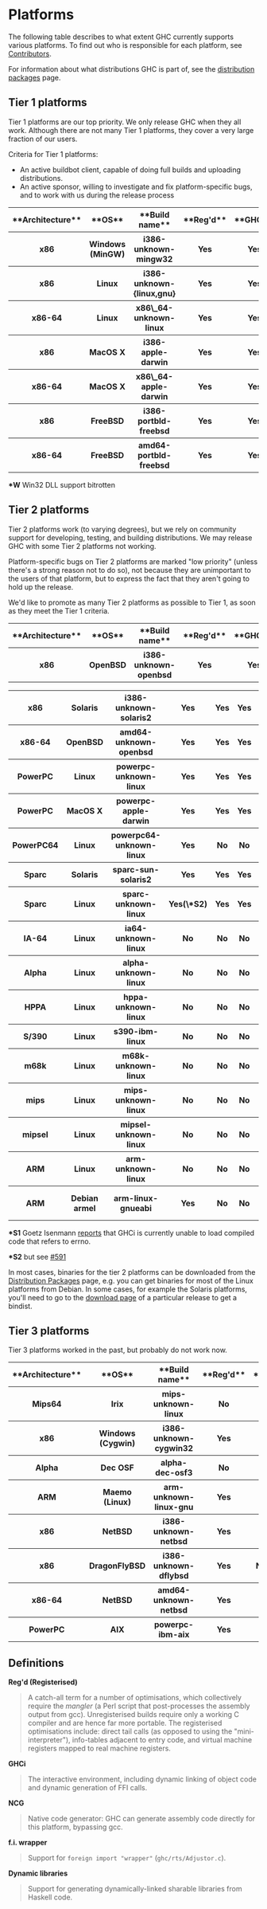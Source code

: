 # Platforms



The following table describes to what extent GHC currently supports
various platforms.  To find out who is responsible for each platform, see [Contributors](contributors). 



For information about what distributions GHC is part of, see the [
distribution packages](http://haskell.org/ghc/distribution_packages.html) page.


## Tier 1 platforms



Tier 1 platforms are our top priority.  We only release GHC when they all work.
Although there are not many Tier 1 platforms, they cover a very large fraction of our users.



Criteria for Tier 1 platforms:


- An active buildbot client, capable of doing full builds and uploading distributions.
- An active sponsor, willing to investigate and fix platform-specific bugs, and 
  to work with us during the release process

<table><tr><th> **Architecture** </th>
<th> **OS** </th>
<th> **Build name** </th>
<th> **Reg'd** </th>
<th> **GHCi** </th>
<th> **NCG** </th>
<th> **f.i.** </th>
<th> **Dyn libs** </th>
<th> **Sponsor** </th>
<th> **WikiPage** 
</th></tr>
<tr><th> x86          </th>
<th> Windows (MinGW) </th>
<th> i386-unknown-mingw32    </th>
<th> Yes          </th>
<th> Yes  </th>
<th> Yes                   </th>
<th> Yes          </th>
<th> Yes(\*W)            </th>
<th> </th>
<th> [WindowsGhc](windows-ghc) 
</th></tr>
<tr><th> x86          </th>
<th> Linux           </th>
<th> i386-unknown-{linux,gnu} </th>
<th> Yes          </th>
<th> Yes  </th>
<th> Yes                   </th>
<th> Yes          </th>
<th> Yes               </th>
<th> </th>
<th> 
</th></tr>
<tr><th> x86-64       </th>
<th> Linux           </th>
<th> x86\_64-unknown-linux    </th>
<th> Yes          </th>
<th> Yes  </th>
<th> Yes                   </th>
<th> Yes          </th>
<th> Yes               </th>
<th> </th>
<th> 
</th></tr>
<tr><th> x86          </th>
<th> MacOS X         </th>
<th> i386-apple-darwin       </th>
<th> Yes          </th>
<th> Yes  </th>
<th> Yes                   </th>
<th> Yes          </th>
<th> No                </th>
<th> </th>
<th> [Attic/X86OSXGhc](attic/x86-osx-ghc) 
</th></tr>
<tr><th> x86-64       </th>
<th> MacOS X         </th>
<th> x86\_64-apple-darwin     </th>
<th> Yes          </th>
<th> Yes  </th>
<th> Yes    </th>
<th> Yes          </th>
<th> Yes               </th>
<th> </th>
<th> 
</th></tr>
<tr><th> x86          </th>
<th> FreeBSD         </th>
<th> i386-portbld-freebsd    </th>
<th> Yes          </th>
<th> Yes  </th>
<th> Yes    </th>
<th> Yes          </th>
<th> Yes                </th>
<th> Gabor Pali </th>
<th> [FreeBSDGhc](free-bsd-ghc) 
</th></tr>
<tr><th> x86-64       </th>
<th> FreeBSD         </th>
<th> amd64-portbld-freebsd   </th>
<th> Yes          </th>
<th> Yes  </th>
<th> Yes    </th>
<th> Yes          </th>
<th> Yes                </th>
<th> Gabor Pali </th>
<th> [FreeBSDGhc](free-bsd-ghc) 
</th></tr></table>



**\*W** Win32 DLL support bitrotten


## Tier 2 platforms



Tier 2 platforms work (to varying degrees), but we rely on community support for
developing, testing, and building distributions.  We may release GHC
with some Tier 2 platforms not working.  



Platform-specific bugs on Tier 2 platforms are marked "low priority" (unless there's
a strong reason not to do so), not because they are unimportant to the users of that
platform, but to express the fact that they aren't going to hold up the release.



We'd like to promote as many
Tier 2 platforms as possible to Tier 1, as soon as they meet the Tier 1 criteria.


<table><tr><th> **Architecture** </th>
<th> **OS** </th>
<th> **Build name** </th>
<th> **Reg'd** </th>
<th> **GHCi** </th>
<th> **NCG** </th>
<th> **f.i.** </th>
<th> **Dyn libs** </th>
<th> **WikiPage** 
</th></tr>
<tr><th> x86          </th>
<th> OpenBSD         </th>
<th> i386-unknown-openbsd    </th>
<th> Yes          </th>
<th> Yes  </th>
<th> Yes    </th>
<th> Yes          </th>
<th> No                </th>
<th> 
</th></tr></table>


<table><tr><th> x86          </th>
<th> Solaris         </th>
<th> i386-unknown-solaris2   </th>
<th> Yes          </th>
<th> Yes  </th>
<th> Yes    </th>
<th> Yes          </th>
<th> No                </th>
<th> 
</th></tr>
<tr><th> x86-64       </th>
<th> OpenBSD         </th>
<th> amd64-unknown-openbsd   </th>
<th> Yes          </th>
<th> Yes  </th>
<th> Yes    </th>
<th> Yes          </th>
<th> No                </th>
<th> 
</th></tr>
<tr><th> PowerPC      </th>
<th> Linux           </th>
<th> powerpc-unknown-linux   </th>
<th> Yes          </th>
<th> Yes  </th>
<th> Yes    </th>
<th> Yes          </th>
<th> No                </th>
<th> 
</th></tr>
<tr><th> PowerPC      </th>
<th> MacOS X         </th>
<th> powerpc-apple-darwin    </th>
<th> Yes          </th>
<th> Yes  </th>
<th> Yes    </th>
<th> Yes          </th>
<th> Yes               </th>
<th> 
</th></tr>
<tr><th> PowerPC64    </th>
<th> Linux           </th>
<th> powerpc64-unknown-linux </th>
<th> Yes          </th>
<th> No   </th>
<th> No     </th>
<th> Yes          </th>
<th> No                </th>
<th> 
</th></tr>
<tr><th> Sparc        </th>
<th> Solaris         </th>
<th> sparc-sun-solaris2      </th>
<th> Yes          </th>
<th> Yes  </th>
<th> Yes </th>
<th> Yes          </th>
<th> No                </th>
<th> [Building/Solaris](building/solaris)
</th></tr>
<tr><th> Sparc        </th>
<th> Linux           </th>
<th> sparc-unknown-linux     </th>
<th> Yes(\*S2)      </th>
<th> Yes  </th>
<th> Yes </th>
<th> Yes          </th>
<th> No                </th>
<th> 
</th></tr>
<tr><th> IA-64        </th>
<th> Linux           </th>
<th> ia64-unknown-linux      </th>
<th> No           </th>
<th> No   </th>
<th> No     </th>
<th> No           </th>
<th> No                </th>
<th> [Building/IA64Linux](building/i-a64-linux)
</th></tr>
<tr><th> Alpha        </th>
<th> Linux           </th>
<th> alpha-unknown-linux     </th>
<th> No           </th>
<th> No   </th>
<th> No     </th>
<th> Yes          </th>
<th> No                </th>
<th> 
</th></tr>
<tr><th> HPPA         </th>
<th> Linux           </th>
<th> hppa-unknown-linux      </th>
<th> No           </th>
<th> No   </th>
<th> No     </th>
<th> No           </th>
<th> No                </th>
<th> 
</th></tr>
<tr><th> S/390        </th>
<th> Linux           </th>
<th> s390-ibm-linux          </th>
<th> No           </th>
<th> No   </th>
<th> No     </th>
<th> No           </th>
<th> No                </th>
<th> 
</th></tr>
<tr><th> m68k         </th>
<th> Linux           </th>
<th> m68k-unknown-linux      </th>
<th> No           </th>
<th> No   </th>
<th> No     </th>
<th> No           </th>
<th> No                </th>
<th> 
</th></tr>
<tr><th> mips         </th>
<th> Linux           </th>
<th> mips-unknown-linux      </th>
<th> No           </th>
<th> No   </th>
<th> No     </th>
<th> No           </th>
<th> No                </th>
<th> 
</th></tr>
<tr><th> mipsel       </th>
<th> Linux           </th>
<th> mipsel-unknown-linux    </th>
<th> No           </th>
<th> No   </th>
<th> No     </th>
<th> No           </th>
<th> No                </th>
<th> 
</th></tr>
<tr><th> ARM          </th>
<th> Linux           </th>
<th> arm-unknown-linux       </th>
<th> No           </th>
<th> No   </th>
<th> No     </th>
<th> No           </th>
<th> No                </th>
<th> 
</th></tr>
<tr><th> ARM          </th>
<th> Debian armel    </th>
<th> arm-linux-gnueabi       </th>
<th> Yes          </th>
<th> No   </th>
<th> No     </th>
<th> No           </th>
<th> No                      </th>
<th> [Building/ARMLinuxGnuEABI](building/arm-linux-gnu-eabi) 
</th></tr></table>



**\*S1** Goetz Isenmann [
reports](http://www.haskell.org/pipermail/glasgow-haskell-users/2009-November/017961.html) that GHCi is currently unable to load compiled code that refers to errno.

**\*S2** but see [\#591](https://gitlab.staging.haskell.org/ghc/ghc/issues/591)



In most cases, binaries for the tier 2 platforms can be downloaded from the [Distribution Packages](http://www.haskell.org/ghc/distribution_packages.html) page, e.g. you can get binaries for most of the Linux platforms from Debian. In some cases, for example the Solaris platforms, you'll need to go to the [download page](http://www.haskell.org/ghc/download.html) of a particular release to get a bindist.


## Tier 3 platforms



Tier 3 platforms worked in the past, but probably do not work now.


<table><tr><th> **Architecture** </th>
<th> **OS** </th>
<th> **Build name** </th>
<th> **Reg'd** </th>
<th> **GHCi** </th>
<th> **NCG** </th>
<th> **f.i.** </th>
<th> **Dyn libs** </th>
<th> **WikiPage** 
</th></tr>
<tr><th> Mips64       </th>
<th> Irix            </th>
<th> mips-unknown-linux      </th>
<th> No           </th>
<th> No   </th>
<th> No     </th>
<th> No           </th>
<th> No                </th>
<th> 
</th></tr>
<tr><th> x86          </th>
<th> Windows (Cygwin) </th>
<th> i386-unknown-cygwin32 </th>
<th> Yes          </th>
<th> No  </th>
<th> Yes      </th>
<th> Yes          </th>
<th> No(\*2)            
</th>
<th></th></tr>
<tr><th> Alpha        </th>
<th> Dec OSF          </th>
<th> alpha-dec-osf3        </th>
<th> No           </th>
<th> No  </th>
<th> No       </th>
<th> Yes          </th>
<th> No               
</th>
<th></th></tr>
<tr><th> ARM          </th>
<th> Maemo (Linux)   </th>
<th> arm-unknown-linux-gnu   </th>
<th> Yes          </th>
<th> No   </th>
<th> No     </th>
<th> No           </th>
<th> No                      </th>
<th> [ArmLinuxGhc](arm-linux-ghc)    
</th></tr>
<tr><th> x86          </th>
<th> NetBSD          </th>
<th> i386-unknown-netbsd     </th>
<th> Yes          </th>
<th> Yes  </th>
<th> Yes    </th>
<th> Yes          </th>
<th> No                </th>
<th> 
</th></tr>
<tr><th> x86          </th>
<th> DragonFlyBSD    </th>
<th> i386-unknown-dflybsd    </th>
<th> Yes          </th>
<th> No(\*S1) </th>
<th> Yes    </th>
<th> Yes          </th>
<th> No                </th>
<th> 
</th></tr>
<tr><th> x86-64       </th>
<th> NetBSD          </th>
<th> amd64-unknown-netbsd    </th>
<th> Yes          </th>
<th> Yes  </th>
<th> Yes    </th>
<th> Yes          </th>
<th> No                </th>
<th> 
</th></tr>
<tr><th> PowerPC      </th>
<th> AIX             </th>
<th> powerpc-ibm-aix         </th>
<th> Yes          </th>
<th>      </th>
<th> Yes    </th>
<th> Yes          </th>
<th> No                </th>
<th> 
</th></tr></table>


## Definitions



**Reg'd (Registerised)**


>
>
> A catch-all term for a number of optimisations, which collectively
> require the *mangler* (a Perl script that post-processes the
> assembly output from gcc).  Unregisterised builds require only a
> working C compiler and are hence far more portable.  The
> registerised optimisations include:
> direct tail calls (as opposed to using the "mini-interpreter"),
> info-tables adjacent to entry code, and virtual machine registers mapped
> to real machine registers.
>
>


**GHCi**


>
>
> The interactive environment, including dynamic linking of object
> code and dynamic generation of FFI calls.
>
>


**NCG**


>
>
> Native code generator: GHC can generate assembly code directly for this platform, bypassing gcc.
>
>


**f.i. wrapper**


>
>
> Support for `foreign import "wrapper"` (`ghc/rts/Adjustor.c`).
>
>


**Dynamic libraries**


>
>
> Support for generating dynamically-linked sharable libraries from
> Haskell code.
>
>

